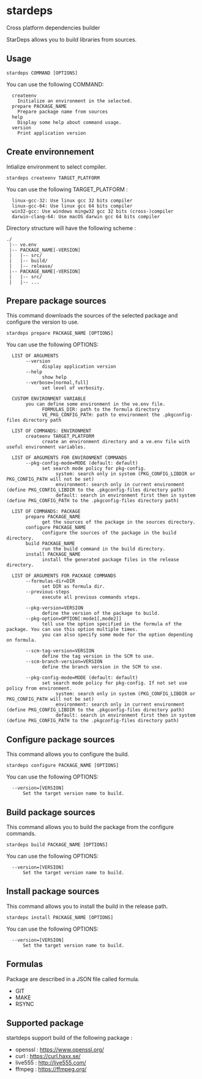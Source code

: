 # stardeps
Cross platform dependencies builder

StarDeps allows you to build libraries from sources.

## Usage

```
stardeps COMMAND [OPTIONS]
```
You can use the following COMMAND:

```
  createenv
    Initialize an environment in the selected.
  prepare PACKAGE_NAME
    Prepare package name from sources
  help
    Display some help about command usage.
  version
    Print application version
```

## Create environnement

Intialize environment to select compiler.

```
stardeps createenv TARGET_PLATFORM
```

You can use the following TARGET_PLATFORM :

```
  linux-gcc-32: Use linux gcc 32 bits compiler
  linux-gcc-64: Use linux gcc 64 bits compiler
  win32-gcc: Use windows mingw32 gcc 32 bits (cross-)compiler
  darwin-clang-64: Use macOS darwin gcc 64 bits compiler
```

Directory structure will have the following scheme :

```
./
 |-- ve.env  
 |-- PACKAGE_NAME[-VERSION]
 |   |-- src/
 |   |-- build/
 |   |-- release/
 |-- PACKAGE_NAME[-VERSION]
 |   |-- src/
 |   |-- ...
```

## Prepare package sources

This command downloads the sources of the selected package and configure the version to use.

```
stardeps prepare PACKAGE_NAME [OPTIONS]
```

You can use the following OPTIONS:

``` 
  LIST OF ARGUMENTS
       --version 
             display application version
       --help 
             show help
       --verbose=[normal,full]
             set level of verbosity.

  CUSTOM ENVIRONMENT VARIABLE
       you can define some environment in the ve.env file.
             FORMULAS_DIR: path to the formula directory
             VE_PKG_CONFIG_PATH: path to environment the .pkgconfig-files directory path
 
  LIST OF COMMANDS: ENVIRONMENT
       createenv TARGET_PLATFORM
             create an environment directory and a ve.env file with useful environment variables.
 
  LIST OF ARGUMENTS FOR ENVIRONMENT COMMANDS
       --pkg-config-mode=MODE (default: default)
             set search mode policy for pkg-config.
                  system: search only in system (PKG_CONFIG_LIBDIR or PKG_CONFIG_PATH will not be set)
                  environment: search only in current environment (define PKG_CONFIG_LIBDIR to the .pkgconfig-files directory path)
                  default: search in environment first then in system (define PKG_CONFIG_PATH to the .pkgconfig-files directory path)
 
  LIST OF COMMANDS: PACKAGE
       prepare PACKAGE_NAME
             get the sources of the package in the sources directory.
       configure PACKAGE_NAME
             configure the sources of the package in the build directory.
       build PACKAGE_NAME
             run the build command in the build directory.
       install PACKAGE_NAME
             install the generated package files in the release directory.
 
  LIST OF ARGUMENTS FOR PACKAGE COMMANDS
       --formulas-dir=DIR
             set DIR as formula dir.
       --previous-steps
             execute all previous commands steps.
 
       --pkg-version=VERSION
             define the version of the package to build.
       --pkg-option=OPTION[:mode1[,mode2]]
             tell use the option specified in the formula of the package. You can use this option multiple times.
             you can also specify some mode for the option depending on formula.
 
       --scm-tag-version=VERSION
             define the tag version in the SCM to use.
       --scm-branch-version=VERSION
             define the branch version in the SCM to use.
 
       --pkg-config-mode=MODE (default: default)
             set search mode policy for pkg-config. If not set use policy from environment.
                  system: search only in system (PKG_CONFIG_LIBDIR or PKG_CONFIG_PATH will not be set)
                  environment: search only in current environment (define PKG_CONFIG_LIBDIR to the .pkgconfig-files directory path)
                  default: search in environment first then in system (define PKG_CONFIG_PATH to the .pkgconfig-files directory path)
```

## Configure package sources

This command allows you to configure the build.

```
stardeps configure PACKAGE_NAME [OPTIONS]
```

You can use the following OPTIONS:

```
  --version=[VERSION]
      Set the target version name to build.
```

## Build package sources

This command allows you to build the package from the configure commands.

```
stardeps build PACKAGE_NAME [OPTIONS]
```

You can use the following OPTIONS:

```
  --version=[VERSION]
      Set the target version name to build.
```

## Install package sources

This command allows you to install the build in the release path.

```
stardeps install PACKAGE_NAME [OPTIONS]
```

You can use the following OPTIONS:

```
  --version=[VERSION]
      Set the target version name to build.
```

## Formulas

Package are described in a JSON file called formula.

* GIT
* MAKE
* RSYNC

## Supported package

startdeps support build of the following package :

* openssl : https://www.openssl.org/
* curl : https://curl.haxx.se/
* live555 : http://live555.com/
* ffmpeg : https://ffmpeg.org/


     

